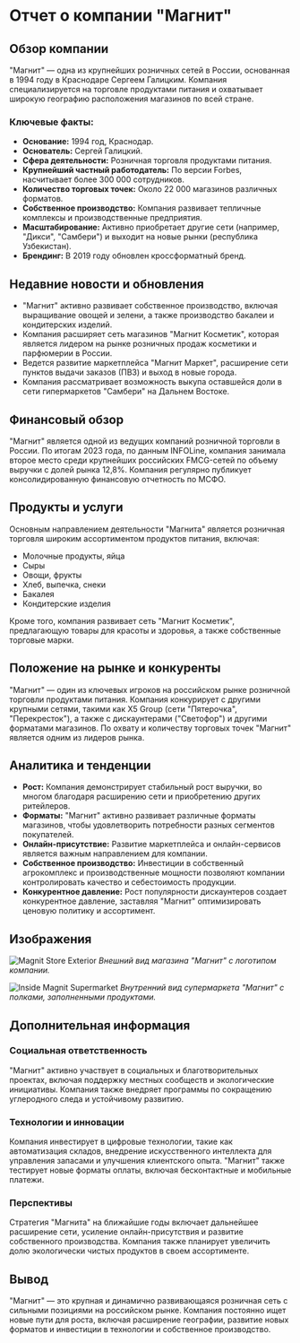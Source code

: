 # Отчет о компании "Магнит"

## Обзор компании

"Магнит" — одна из крупнейших розничных сетей в России, основанная в 1994 году в Краснодаре Сергеем Галицким. Компания специализируется на торговле продуктами питания и охватывает широкую географию расположения магазинов по всей стране.

### Ключевые факты:
*   **Основание:** 1994 год, Краснодар.
*   **Основатель:** Сергей Галицкий.
*   **Сфера деятельности:** Розничная торговля продуктами питания.
*   **Крупнейший частный работодатель:** По версии Forbes, насчитывает более 300 000 сотрудников.
*   **Количество торговых точек:** Около 22 000 магазинов различных форматов.
*   **Собственное производство:** Компания развивает тепличные комплексы и производственные предприятия.
*   **Масштабирование:** Активно приобретает другие сети (например, "Дикси", "Самбери") и выходит на новые рынки (республика Узбекистан).
*   **Брендинг:** В 2019 году обновлен кроссформатный бренд.

## Недавние новости и обновления

*   "Магнит" активно развивает собственное производство, включая выращивание овощей и зелени, а также производство бакалеи и кондитерских изделий.
*   Компания расширяет сеть магазинов "Магнит Косметик", которая является лидером на рынке розничных продаж косметики и парфюмерии в России.
*   Ведется развитие маркетплейса "Магнит Маркет", расширение сети пунктов выдачи заказов (ПВЗ) и выход в новые города.
*   Компания рассматривает возможность выкупа оставшейся доли в сети гипермаркетов "Самбери" на Дальнем Востоке.

## Финансовый обзор

"Магнит" является одной из ведущих компаний розничной торговли в России. По итогам 2023 года, по данным INFOLine, компания занимала второе место среди крупнейших российских FMCG-сетей по объему выручки с долей рынка 12,8%. Компания регулярно публикует консолидированную финансовую отчетность по МСФО.

## Продукты и услуги

Основным направлением деятельности "Магнита" является розничная торговля широким ассортиментом продуктов питания, включая:
*   Молочные продукты, яйца
*   Сыры
*   Овощи, фрукты
*   Хлеб, выпечка, снеки
*   Бакалея
*   Кондитерские изделия

Кроме того, компания развивает сеть "Магнит Косметик", предлагающую товары для красоты и здоровья, а также собственные торговые марки.

## Положение на рынке и конкуренты

"Магнит" — один из ключевых игроков на российском рынке розничной торговли продуктами питания. Компания конкурирует с другими крупными сетями, такими как X5 Group (сети "Пятерочка", "Перекресток"), а также с дискаунтерами ("Светофор") и другими форматами магазинов. По охвату и количеству торговых точек "Магнит" является одним из лидеров рынка.

## Аналитика и тенденции

*   **Рост:** Компания демонстрирует стабильный рост выручки, во многом благодаря расширению сети и приобретению других ритейлеров.
*   **Форматы:** "Магнит" активно развивает различные форматы магазинов, чтобы удовлетворить потребности разных сегментов покупателей.
*   **Онлайн-присутствие:** Развитие маркетплейса и онлайн-сервисов является важным направлением для компании.
*   **Собственное производство:** Инвестиции в собственный агрокомплекс и производственные мощности позволяют компании контролировать качество и себестоимость продукции.
*   **Конкурентное давление:** Рост популярности дискаунтеров создает конкурентное давление, заставляя "Магнит" оптимизировать ценовую политику и ассортимент.

## Изображения

![Magnit Store Exterior](https://api.together.ai/shrt/hU766QKKhlTw53Hr)
*Внешний вид магазина "Магнит" с логотипом компании.*

![Inside Magnit Supermarket](https://api.together.ai/shrt/mJ7cuvm5FXhKMHuy)
*Внутренний вид супермаркета "Магнит" с полками, заполненными продуктами.*

## Дополнительная информация

### Социальная ответственность
"Магнит" активно участвует в социальных и благотворительных проектах, включая поддержку местных сообществ и экологические инициативы. Компания также внедряет программы по сокращению углеродного следа и устойчивому развитию.

### Технологии и инновации
Компания инвестирует в цифровые технологии, такие как автоматизация складов, внедрение искусственного интеллекта для управления запасами и улучшения клиентского опыта. "Магнит" также тестирует новые форматы оплаты, включая бесконтактные и мобильные платежи.

### Перспективы
Стратегия "Магнита" на ближайшие годы включает дальнейшее расширение сети, усиление онлайн-присутствия и развитие собственного производства. Компания также планирует увеличить долю экологически чистых продуктов в своем ассортименте.

## Вывод

"Магнит" — это крупная и динамично развивающаяся розничная сеть с сильными позициями на российском рынке. Компания постоянно ищет новые пути для роста, включая расширение географии, развитие новых форматов и инвестиции в технологии и собственное производство.
